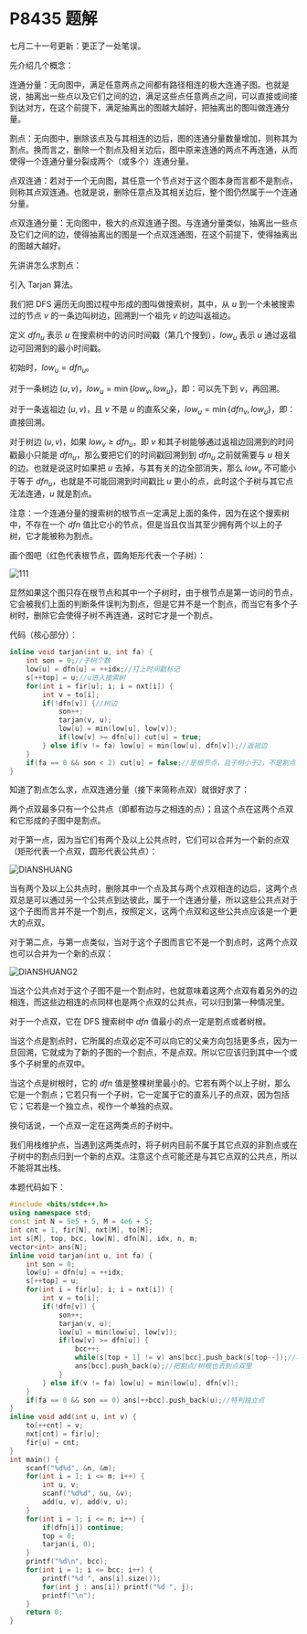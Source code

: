 # P8435 题解

七月二十一号更新：更正了一处笔误。

先介绍几个概念：

连通分量：无向图中，满足任意两点之间都有路径相连的极大连通子图。也就是说，抽离出一些点以及它们之间的边，满足这些点任意两点之间，可以直接或间接到达对方，在这个前提下，满足抽离出的图越大越好，把抽离出的图叫做连通分量。

割点：无向图中，删除该点及与其相连的边后，图的连通分量数量增加，则称其为割点。换而言之，删除一个割点及相关边后，图中原来连通的两点不再连通，从而使得一个连通分量分裂成两个（或多个）连通分量。

点双连通：若对于一个无向图，其任意一个节点对于这个图本身而言都不是割点，则称其点双连通。也就是说，删除任意点及其相关边后，整个图仍然属于一个连通分量。

点双连通分量：无向图中，极大的点双连通子图。与连通分量类似，抽离出一些点及它们之间的边，使得抽离出的图是一个点双连通图，在这个前提下，使得抽离出的图越大越好。

先讲讲怎么求割点：

引入 Tarjan 算法。

我们把 DFS 遍历无向图过程中形成的图叫做搜索树，其中，从 $u$ 到一个未被搜索过的节点 $v$ 的一条边叫树边，回溯到一个祖先 $v$ 的边叫返祖边。

定义 $dfn_u$ 表示 $u$ 在搜索树中的访问时间戳（第几个搜到），$low_u$ 表示 $u$ 通过返祖边可回溯到的最小时间戳。

初始时，$low_u=dfn_u$。

对于一条树边 $(u,v)$，$low_u=\min\{low_v,low_u\}$，即：可以先下到 $v$，再回溯。 

对于一条返祖边 $(u,v)$，且 $v$ 不是 $u$ 的直系父亲，$low_u = \min\{dfn_v, low_u\}$，即：直接回溯。

对于树边 $(u,v)$，如果 $low_v\geq dfn_u$，即 $v$ 和其子树能够通过返祖边回溯到的时间戳最小只能是 $dfn_u$，那么要把它们的时间戳回溯到到 $dfn_u$ 之前就需要与 $u$ 相关的边。也就是说这时如果把 $u$ 去掉，与其有关的边全部消失，那么 $low_v$ 不可能小于等于 $dfn_u$，也就是不可能回溯到时间戳比 $u$ 更小的点，此时这个子树与其它点无法连通，$u$ 就是割点。

注意：一个连通分量的搜索树的根节点一定满足上面的条件，因为在这个搜索树中，不存在一个 $dfn$ 值比它小的节点，但是当且仅当其至少拥有两个以上的子树，它才能被称为割点。

画个图吧（红色代表根节点，圆角矩形代表一个子树）：

![111](https://cdn.luogu.com.cn/upload/image_hosting/dx4hgp7j.png)

显然如果这个图只存在根节点和其中一个子树时，由于根节点是第一访问的节点，它会被我们上面的判断条件误判为割点，但是它并不是一个割点，而当它有多个子树时，删除它会使得子树不再连通，这时它才是一个割点。

代码（核心部分）：

```cpp
inline void tarjan(int u, int fa) {
	int son = 0;//子树个数
	low[u] = dfn[u] = ++idx;//打上时间戳标记
	s[++top] = u;//u进入搜索树
	for(int i = fir[u]; i; i = nxt[i]) {
		int v = to[i];
		if(!dfn[v]) {//树边
			son++;
			tarjan(v, u);
			low[u] = min(low[u], low[v]);
			if(low[v] >= dfn[u]) cut[u] = true;
		} else if(v != fa) low[u] = min(low[u], dfn[v]);//返祖边
	}
	if(fa == 0 && son < 2) cut[u] = false;//是根节点，且子树小于2，不是割点
}
```

知道了割点怎么求，点双连通分量（接下来简称点双）就很好求了：

两个点双最多只有一个公共点（即都有边与之相连的点）；且这个点在这两个点双和它形成的子图中是割点。

对于第一点，因为当它们有两个及以上公共点时，它们可以合并为一个新的点双（矩形代表一个点双，圆形代表公共点）：

![DIANSHUANG](https://cdn.luogu.com.cn/upload/image_hosting/4jhgyuqg.png)

当有两个及以上公共点时，删除其中一个点及其与两个点双相连的边后，这两个点双总是可以通过另一个公共点到达彼此，属于一个连通分量，所以这些公共点对于这个子图而言并不是一个割点，按照定义，这两个点双和这些公共点应该是一个更大的点双。

对于第二点，与第一点类似，当对于这个子图而言它不是一个割点时，这两个点双也可以合并为一个新的点双：

![DIANSHUANG2](https://cdn.luogu.com.cn/upload/image_hosting/96vpmuhw.png)

当这个公共点对于这个子图不是一个割点时，也就意味着这两个点双有着另外的边相连，而这些边相连的点同样也是两个点双的公共点，可以归到第一种情况里。

对于一个点双，它在 DFS 搜索树中 $dfn$ 值最小的点一定是割点或者树根。

当这个点是割点时，它所属的点双必定不可以向它的父亲方向包括更多点，因为一旦回溯，它就成为了新的子图的一个割点，不是点双。所以它应该归到其中一个或多个子树里的点双中。

当这个点是树根时，它的 $dfn$ 值是整棵树里最小的。它若有两个以上子树，那么它是一个割点；它若只有一个子树，它一定属于它的直系儿子的点双，因为包括它；它若是一个独立点，视作一个单独的点双。

换句话说，一个点双一定在这两类点的子树中。

我们用栈维护点，当遇到这两类点时，将子树内目前不属于其它点双的非割点或在子树中的割点归到一个新的点双。注意这个点可能还是与其它点双的公共点，所以不能将其出栈。

本题代码如下：

```cpp
#include <bits/stdc++.h>
using namespace std;
const int N = 5e5 + 5, M = 4e6 + 5;
int cnt = 1, fir[N], nxt[M], to[M];
int s[M], top, bcc, low[N], dfn[N], idx, n, m;
vector<int> ans[N];
inline void tarjan(int u, int fa) {
	int son = 0;
	low[u] = dfn[u] = ++idx;
	s[++top] = u;
	for(int i = fir[u]; i; i = nxt[i]) {
		int v = to[i];
		if(!dfn[v]) {
			son++;
			tarjan(v, u);
			low[u] = min(low[u], low[v]);
			if(low[v] >= dfn[u]) {
				bcc++;
				while(s[top + 1] != v) ans[bcc].push_back(s[top--]);//将子树出栈
				ans[bcc].push_back(u);//把割点/树根也丢到点双里
			}
		} else if(v != fa) low[u] = min(low[u], dfn[v]);
	}
	if(fa == 0 && son == 0) ans[++bcc].push_back(u);//特判独立点
}
inline void add(int u, int v) {
	to[++cnt] = v;
	nxt[cnt] = fir[u];
	fir[u] = cnt;
}
int main() {
	scanf("%d%d", &n, &m);
	for(int i = 1; i <= m; i++) {
		int u, v;
		scanf("%d%d", &u, &v);
		add(u, v), add(v, u);
	}
	for(int i = 1; i <= n; i++) {
		if(dfn[i]) continue;
		top = 0;
		tarjan(i, 0);
	}
	printf("%d\n", bcc);
	for(int i = 1; i <= bcc; i++) {
		printf("%d ", ans[i].size());
		for(int j : ans[i]) printf("%d ", j);
		printf("\n");
	}
	return 0;
}
```
